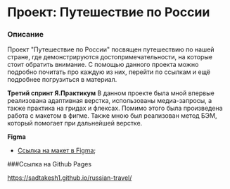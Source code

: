 # Проект: Путешествие по России

### Описание

Проект "Путешествие по России" посвящен путешествию по нашей стране, где демонстрируются достопримечательности, на которые стоит обратить внимание.
С помощью данного проекта можно подробно почитать про каждую из них, перейти по ссылкам и ещё подробнее погрузиться в материал.

**Третий спринт Я.Практикум**
В данном проекте была мной впервые реализована адаптивная верстка, использованы медиа-запросы, а также практика на гридах и флексах. Помимо этого
была произведена работа с макетом в фигме. Также мною был реализован метод БЭМ, который помогает при дальнейшей верстке.

**Figma**

* [Ссылка на макет в Figma](https://www.figma.com/file/5S2WSbEFL6awjVWJ0NWL8Q/Sprint-3_-Russia-_-desktop-mobile?node-id=28503%3A0);

###Ссылка на Github Pages

https://sadtakesh1.github.io/russian-travel/





